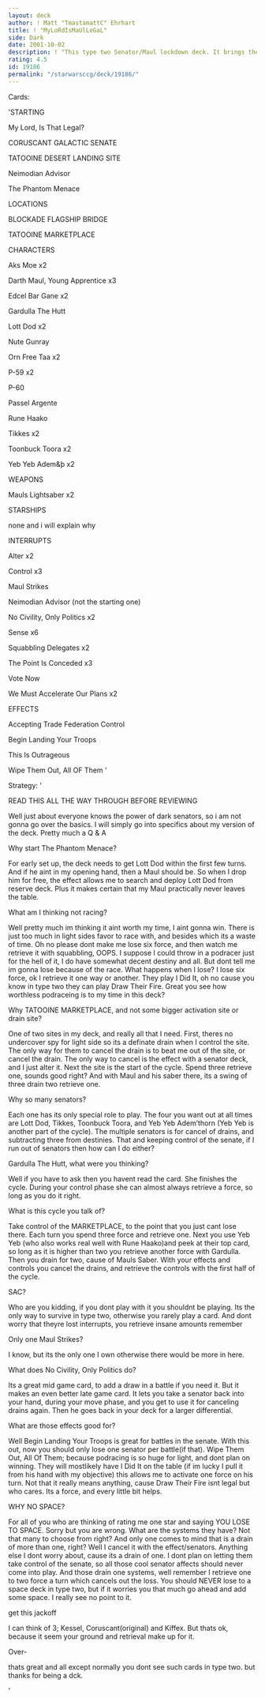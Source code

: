 ```yaml
---
layout: deck
author: ! Matt "TmastamattC" Ehrhart
title: ! "MyLoRdIsMaUlLeGaL"
side: Dark
date: 2001-10-02
description: ! "This type two Senator/Maul lockdown deck. It brings the beats, and has a vicious cycle that is just broken in type two."
rating: 4.5
id: 19186
permalink: "/starwarsccg/deck/19186/"
---
```

Cards: 

'STARTING

My Lord, Is That Legal?

CORUSCANT GALACTIC SENATE

TATOOINE DESERT LANDING SITE

Neimodian Advisor

The Phantom Menace


LOCATIONS

BLOCKADE FLAGSHIP BRIDGE

TATOOINE MARKETPLACE


CHARACTERS

Aks Moe x2

Darth Maul, Young Apprentice x3

Edcel Bar Gane x2

Gardulla The Hutt

Lott Dod x2

Nute Gunray

Orn Free Taa x2

P-59 x2

P-60

Passel Argente

Rune Haako

Tikkes x2

Toonbuck Toora x2

Yeb Yeb Adem&þ x2


WEAPONS

Mauls Lightsaber x2


STARSHIPS

none and i will explain why


INTERRUPTS

Alter x2

Control x3

Maul Strikes

Neimodian Advisor (not the starting one)

No Civility, Only Politics x2

Sense x6

Squabbling Delegates x2

The Point Is Conceded x3

Vote Now

We Must Accelerate Our Plans x2


EFFECTS

Accepting Trade Federation Control

Begin Landing Your Troops

This Is Outrageous

Wipe Them Out, All OF Them '

Strategy: '

READ THIS ALL THE WAY THROUGH BEFORE REVIEWING

Well just about everyone knows the power of dark senators, so i am not gonna go over the basics. I will simply go into specifics about my version of the deck. Pretty much a Q & A

Why start The Phantom Menace?

For early set up, the deck needs to get Lott Dod within the first few turns. And if he aint in my opening hand, then a Maul should be. So when I drop him for free, the effect allows me to search and deploy Lott Dod from reserve deck. Plus it makes certain that my Maul practically never leaves the table.

What am I thinking not racing?

Well pretty much im thinking it aint worth my time, I aint gonna win. There is just too much in light sides favor to race with, and besides which its a waste of time. Oh no please dont make me lose six force, and then watch me retrieve it with squabbling, OOPS. I suppose I could throw in a podracer just for the hell of it, I do have somewhat decent destiny and all. But dont tell me im gonna lose because of the race. What happens when I lose? I lose six force, ok I retrieve it one way or another. They play I Did It, oh no cause you know in type two they can play Draw Their Fire. Great you see how worthless podraceing is to my time in this deck?

Why TATOOINE MARKETPLACE, and not some bigger activation site or drain site?

One of two sites in my deck, and really all that I need. First, theres no undercover spy for light side so its a definate drain when I control the site. The only way for them to cancel the drain is to beat me out of the site, or cancel the drain. The only way to cancel is the effect with a senator deck, and I just alter it. Next the site is the start of the cycle. Spend three retrieve one, sounds good right? And with Maul and his saber there, its a swing of three drain two retrieve one.

Why so many senators?

Each one has its only special role to play. The four you want out at all times are Lott Dod, Tikkes, Toonbuck Toora, and Yeb Yeb Adem’thorn (Yeb Yeb is another part of the cycle). The multiple senators is for cancel of drains, and subtracting three from destinies. That and keeping control of the senate, if I run out of senators then how can I do either?

Gardulla The Hutt, what were you thinking?

Well if you have to ask then you havent read the card. She finishes the cycle. During your control phase she can almost always retrieve a force, so long as you do it right.

What is this cycle you talk of?

Take control of the MARKETPLACE, to the point that you just cant lose there. Each turn you spend three force and retrieve one. Next you use Yeb Yeb (who also works real well with Rune Haako)and peek at their top card, so long as it is higher than two you retrieve another force with Gardulla. Then you drain for two, cause of Mauls Saber. With your effects and controls you cancel the drains, and retrieve the controls with the first half of the cycle.

SAC?

Who are you kidding, if you dont play with it you shouldnt be playing. Its the only way to survive in type two, otherwise you rarely play a card. And dont worry that theyre lost interrupts, you retrieve insane amounts remember

Only one Maul Strikes?

I know, but its the only one I own otherwise there would be more in here.

What does No Civility, Only Politics do?

Its a great mid game card, to add a draw in a battle if you need it. But it makes an even better late game card. It lets you take a senator back into your hand, during your move phase, and you get to use it for canceling drains again. Then he goes back in your deck for a larger differential.

What are those effects good for?

Well Begin Landing Your Troops is great for battles in the senate. With this out, now you should only lose one senator per battle(if that). Wipe Them Out, All Of Them; because podracing is so huge for light, and dont plan on winning. They will mostlikely have I Did It on the table (if im lucky I pull it from his hand with my objective) this allows me to activate one force on his turn. Not that it really means anything, cause Draw Their Fire isnt legal but who cares. Its a force, and every little bit helps.

WHY NO SPACE?

For all of you who are thinking of rating me one star and saying YOU LOSE TO SPACE. Sorry but you are wrong. What are the systems they have? Not that many to choose from right? And only one comes to mind that is a drain of more than one, right? Well I cancel it with the effect/senators. Anything else I dont worry about, cause its a drain of one. I dont plan on letting them take control of the senate, so all those cool senator affects should never come into play. And those drain one systems, well remember I retrieve one to two force a turn which cancels out the loss. You should NEVER lose to a space deck in type two, but if it worries you that much go ahead and add some space. I really see no point to it.

get this jackoff

I can think of 3; Kessel, Coruscant(original) and Kiffex. But thats ok, because it seem your ground and retrieval make up for it.  

  Over-  

thats great and all except normally you dont see such cards in type two. but thanks for being a dck.

'
